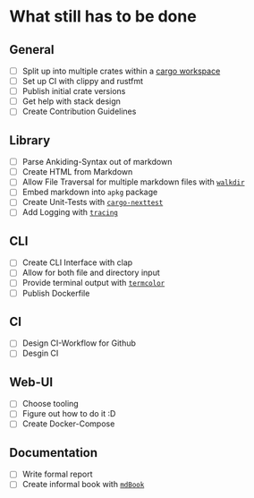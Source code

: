 # What still has to be done

## General
- [ ] Split up into multiple crates within a [cargo workspace](https://doc.rust-lang.org/book/ch14-03-cargo-workspaces.html)
- [ ] Set up CI with clippy and rustfmt
- [ ] Publish initial crate versions
- [ ] Get help with stack design
- [ ] Create Contribution Guidelines

## Library
- [ ] Parse Ankiding-Syntax out of markdown
- [ ] Create HTML from Markdown
- [ ] Allow File Traversal for multiple markdown files with [`walkdir`](https://github.com/BurntSushi/walkdir)
- [ ] Embed markdown into `apkg` package
- [ ] Create Unit-Tests with [`cargo-nexttest`](https://nexte.st/)
- [ ] Add Logging with [`tracing`](https://docs.rs/tracing/latest/tracing/)

## CLI
- [ ] Create CLI Interface with clap
- [ ] Allow for both file and directory input
- [ ] Provide terminal output with [`termcolor`](https://docs.rs/termcolor/latest/termcolor/)
- [ ] Publish Dockerfile

## CI
- [ ] Design CI-Workflow for Github
- [ ] Desgin CI

## Web-UI
- [ ] Choose tooling
- [ ] Figure out how to do it :D
- [ ] Create Docker-Compose

## Documentation
- [ ] Write formal report
- [ ] Create informal book with [`mdBook`](https://rust-lang.github.io/mdBook/)
